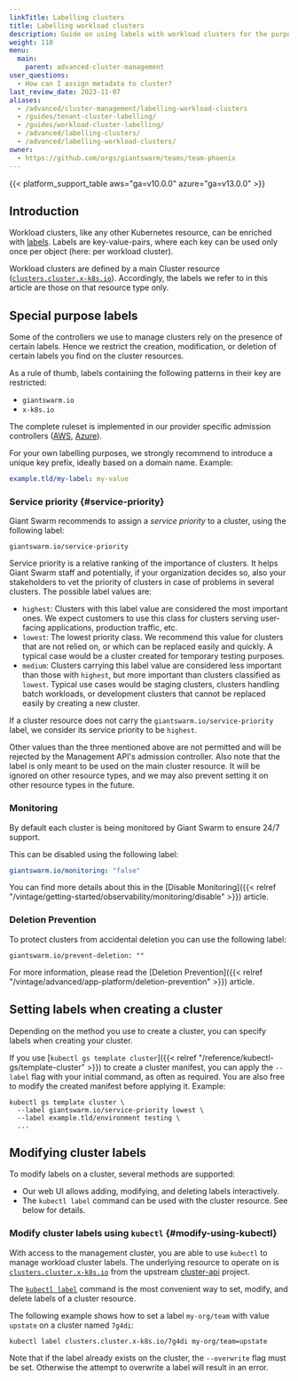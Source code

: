 ```yaml
---
linkTitle: Labelling clusters
title: Labelling workload clusters
description: Guide on using labels with workload clusters for the purpose of grouping, categorization and selection.
weight: 110
menu:
  main:
    parent: advanced-cluster-management
user_questions:
  - How can I assign metadata to cluster?
last_review_date: 2023-11-07
aliases:
  - /advanced/cluster-management/labelling-workload-clusters
  - /guides/tenant-cluster-labelling/
  - /guides/workload-cluster-labelling/
  - /advanced/labelling-clusters/
  - /advanced/labelling-workload-clusters/
owner:
  - https://github.com/orgs/giantswarm/teams/team-phoenix
---
```


{{< platform_support_table aws="ga=v10.0.0" azure="ga=v13.0.0" >}}

## Introduction

Workload clusters, like any other Kubernetes resource, can be enriched with [labels](https://kubernetes.io/docs/concepts/overview/working-with-objects/labels/). Labels are key-value-pairs, where each key can be used only once per object (here: per workload cluster).

Workload clusters are defined by a main Cluster resource ([`clusters.cluster.x-k8s.io`](https://doc.crds.dev/github.com/kubernetes-sigs/cluster-api/cluster.x-k8s.io/Cluster/v1beta1)). Accordingly, the labels we refer to in this article are those on that resource type only.

## Special purpose labels

Some of the controllers we use to manage clusters rely on the presence of certain labels. Hence we restrict the creation, modification, or deletion of certain labels you find on the cluster resources.

As a rule of thumb, labels containing the following patterns in their key are restricted:

- `giantswarm.io`
- `x-k8s.io`

The complete ruleset is implemented in our provider specific admission controllers ([AWS](https://github.com/giantswarm/aws-admission-controller), [Azure](https://github.com/giantswarm/azure-admission-controller)).

For your own labelling purposes, we strongly recommend to introduce a unique key prefix, ideally based on a domain name. Example:

```yaml
example.tld/my-label: my-value
```

### Service priority {#service-priority}

Giant Swarm recommends to assign a _service priority_ to a cluster, using the following label:

```nohighlight
giantswarm.io/service-priority
```

Service priority is a relative ranking of the importance of clusters. It helps Giant Swarm staff and potentially, if your organization decides so, also your stakeholders to vet the priority of clusters in case of problems in several clusters. The possible label values are:

- `highest`: Clusters with this label value are considered the most important ones. We expect customers to use this class for clusters serving user-facing applications, production traffic, etc.
- `lowest`: The lowest priority class. We recommend this value for clusters that are not relied on, or which can be replaced easily and quickly. A typical case would be a cluster created for temporary testing purposes.
- `medium`: Clusters carrying this label value are considered less important than those with `highest`, but more important than clusters classified as `lowest`. Typical use cases would be staging clusters, clusters handling batch workloads, or development clusters that cannot be replaced easily by creating a new cluster.

If a cluster resource does not carry the `giantswarm.io/service-priority` label, we consider its service priority to be `highest`.

Other values than the three mentioned above are not permitted and will be rejected by the Management API's admission controller. Also note that the label is only meant to be used on the main cluster resource. It will be ignored on other resource types, and we may also prevent setting it on other resource types in the future.

### Monitoring

By default each cluster is being monitored by Giant Swarm to ensure 24/7 support.

This can be disabled using the following label:

```yaml
giantswarm.io/monitoring: "false"
```

You can find more details about this in the [Disable Monitoring]({{< relref "/vintage/getting-started/observability/monitoring/disable" >}}) article.

### Deletion Prevention

To protect clusters from accidental deletion you can use the following label:

```nohighlight
giantswarm.io/prevent-deletion: ""
```

For more information, please read the [Deletion Prevention]({{< relref "/vintage/advanced/app-platform/deletion-prevention" >}}) article.

## Setting labels when creating a cluster

Depending on the method you use to create a cluster, you can specify labels when creating your cluster.

If you use [`kubectl gs template cluster`]({{< relref "/reference/kubectl-gs/template-cluster" >}}) to create a cluster manifest, you can apply the `--label` flag with your initial command, as often as required. You are also free to modify the created manifest before applying it. Example:

```nohighlight
kubectl gs template cluster \
  --label giantswarm.io/service-priority lowest \
  --label example.tld/environment testing \
  ...
```

## Modifying cluster labels

To modify labels on a cluster, several methods are supported:

- Our web UI allows adding, modifying, and deleting labels interactively.
- The `kubectl label` command can be used with the cluster resource. See below for details.

### Modify cluster labels using `kubectl` {#modify-using-kubectl}

With access to the management cluster, you are able to use `kubectl` to manage workload cluster labels.
The underlying resource to operate on is [`clusters.cluster.x-k8s.io`](https://doc.crds.dev/github.com/kubernetes-sigs/cluster-api/cluster.x-k8s.io/Cluster/v1beta1) from the upstream [cluster-api](https://cluster-api.sigs.k8s.io/) project.

The [`kubectl label`](https://kubernetes.io/docs/reference/generated/kubectl/kubectl-commands#label) command is the most convenient way to set, modify, and delete labels of a cluster resource.

The following example shows how to set a label `my-org/team` with value `upstate` on a cluster named `7g4di`:

```nohighlight
kubectl label clusters.cluster.x-k8s.io/7g4di my-org/team=upstate
```

Note that if the label already exists on the cluster, the `--overwrite` flag must be set. Otherwise the attempt to overwrite a label will result in an error.
